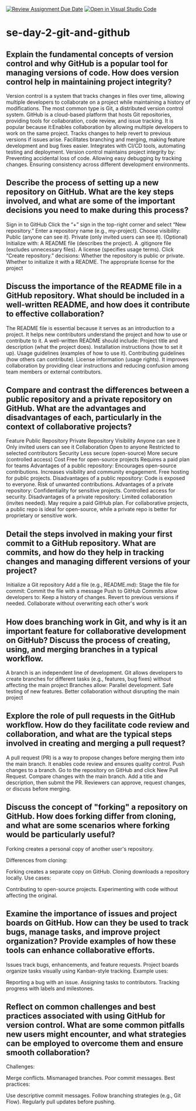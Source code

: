 [![Review Assignment Due Date](https://classroom.github.com/assets/deadline-readme-button-22041afd0340ce965d47ae6ef1cefeee28c7c493a6346c4f15d667ab976d596c.svg)](https://classroom.github.com/a/8wgCKhpZ)
[![Open in Visual Studio Code](https://classroom.github.com/assets/open-in-vscode-2e0aaae1b6195c2367325f4f02e2d04e9abb55f0b24a779b69b11b9e10269abc.svg)](https://classroom.github.com/online_ide?assignment_repo_id=18457568&assignment_repo_type=AssignmentRepo)
# se-day-2-git-and-github
## Explain the fundamental concepts of version control and why GitHub is a popular tool for managing versions of code. How does version control help in maintaining project integrity?
Version control is a system that tracks changes in files over time, allowing multiple developers to collaborate on a project while maintaining a history of modifications. The most common type is Git, a distributed version control system.
GitHub is a cloud-based platform that hosts Git repositories, providing tools for collaboration, code review, and issue tracking. It is popular because it:Enables collaboration by allowing multiple developers to work on the same project.
Tracks changes to help revert to previous versions if issues arise.
Facilitates branching and merging, making feature development and bug fixes easier.
Integrates with CI/CD tools, automating testing and deployment.
Version control maintains project integrity by:
Preventing accidental loss of code.
Allowing easy debugging by tracking changes.
Ensuring consistency across different development environments.
## Describe the process of setting up a new repository on GitHub. What are the key steps involved, and what are some of the important decisions you need to make during this process?
Sign in to GitHub
Click the “+” sign in the top-right corner and select “New repository.”
Enter a repository name (e.g., my-project).
Choose visibility:
Public (anyone can see it).
Private (only invited users can see it).
(Optional) Initialize with:
A README file (describes the project).
A .gitignore file (excludes unnecessary files).
A license (specifies usage terms).
Click “Create repository.”
decisions:
Whether the repository is public or private.
Whether to initialize it with a README.
The appropriate license for the project
## Discuss the importance of the README file in a GitHub repository. What should be included in a well-written README, and how does it contribute to effective collaboration?
The README file is essential because it serves as an introduction to a project. It helps new contributors understand the project and how to use or contribute to it.
A well-written README should include:
Project title and description (what the project does).
Installation instructions (how to set it up).
Usage guidelines (examples of how to use it).
Contributing guidelines (how others can contribute).
License information (usage rights).
It improves collaboration by providing clear instructions and reducing confusion among team members or external contributors.
## Compare and contrast the differences between a public repository and a private repository on GitHub. What are the advantages and disadvantages of each, particularly in the context of collaborative projects?
Feature	Public Repository	Private Repository
Visibility	Anyone can see it	Only invited users can see it
Collaboration	Open to anyone	Restricted to selected contributors
Security	Less secure (open-source)	More secure (controlled access)
Cost	Free for open-source projects	Requires a paid plan for teams
Advantages of a public repository:
Encourages open-source contributions.
Increases visibility and community engagement.
Free hosting for public projects.
Disadvantages of a public repository:
Code is exposed to everyone.
Risk of unwanted contributions.
Advantages of a private repository:
Confidentiality for sensitive projects.
Controlled access for security.
Disadvantages of a private repository:
Limited collaboration (invites needed).
May require a paid GitHub plan.
For collaborative projects, a public repo is ideal for open-source, while a private repo is better for proprietary or sensitive work.

## Detail the steps involved in making your first commit to a GitHub repository. What are commits, and how do they help in tracking changes and managing different versions of your project?
Initialize a Git repository
Add a file (e.g., README.md):
Stage the file for commit:
Commit the file with a message
Push to GitHub
Commits allow developers to:
Keep a history of changes.
Revert to previous versions if needed.
Collaborate without overwriting each other's work
## How does branching work in Git, and why is it an important feature for collaborative development on GitHub? Discuss the process of creating, using, and merging branches in a typical workflow.
A branch is an independent line of development. Git allows developers to create branches for different tasks (e.g., features, bug fixes) without affecting the main project
Branches allow:
Parallel development.
Safe testing of new features.
Better collaboration without disrupting the main project
## Explore the role of pull requests in the GitHub workflow. How do they facilitate code review and collaboration, and what are the typical steps involved in creating and merging a pull request?
A pull request (PR) is a way to propose changes before merging them into the main branch. It enables code review and ensures quality control.
Push changes to a branch.
Go to the repository on GitHub and click New Pull Request.
Compare changes with the main branch.
Add a title and description, then submit the PR.
Reviewers can approve, request changes, or discuss before merging.
## Discuss the concept of "forking" a repository on GitHub. How does forking differ from cloning, and what are some scenarios where forking would be particularly useful?
Forking creates a personal copy of another user's repository.

Differences from cloning:

Forking creates a separate copy on GitHub.
Cloning downloads a repository locally.
Use cases:

Contributing to open-source projects.
Experimenting with code without affecting the original.
## Examine the importance of issues and project boards on GitHub. How can they be used to track bugs, manage tasks, and improve project organization? Provide examples of how these tools can enhance collaborative efforts.
Issues track bugs, enhancements, and feature requests.
Project boards organize tasks visually using Kanban-style tracking.
Example uses:

Reporting a bug with an issue.
Assigning tasks to contributors.
Tracking progress with labels and milestones.

## Reflect on common challenges and best practices associated with using GitHub for version control. What are some common pitfalls new users might encounter, and what strategies can be employed to overcome them and ensure smooth collaboration?
Challenges:

Merge conflicts.
Mismanaged branches.
Poor commit messages.
Best practices:

Use descriptive commit messages.
Follow branching strategies (e.g., Git Flow).
Regularly pull updates before pushing.








